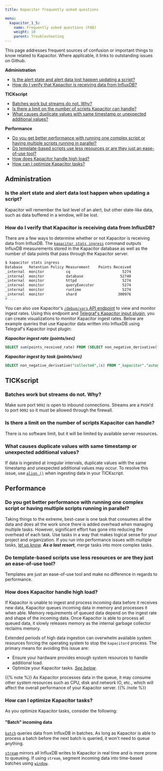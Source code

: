 ```yaml
---
title: Kapacitor frequently asked questions

menu:
  kapacitor_1_5:
    name: Frequently asked questions (FAQ)
    weight: 10
    parent: Troubleshooting
---
```


This page addresses frequent sources of confusion or important things to know related to Kapacitor.
Where applicable, it links to outstanding issues on Github.

**Administration**  

- [Is the alert state and alert data lost happen updating a script?](#is-the-alert-state-and-alert-data-lost-happen-when-updating-a-script)  
- [How do I verify that Kapacitor is receiving data from InfluxDB?](#how-do-i-verify-that-kapacitor-is-receiving-data-from-influxdb)

**TICKscript**  

- [Batches work but streams do not. Why?](#batches-work-but-streams-do-not-why)  
- [Is there a limit on the number of scripts Kapacitor can handle?](#is-there-a-limit-on-the-number-of-scripts-kapacitor-can-handle)
- [What causes duplicate values with same timestamp or unexpected additional values?](#what-causes-duplicate-values-with-same-timestamp-or-unexpected-additional-values)

**Performance**  

- [Do you get better performance with running one complex script or having multiple scripts running in parallel?](#do-you-get-better-performance-with-running-one-complex-script-or-having-multiple-scripts-running-in-parallel)  
- [Do template-based scripts use less resources or are they just an ease-of-use tool?](#do-template-based-scripts-use-less-resources-r-are-they-just-an-ease-of-use-tool)  
- [How does Kapacitor handle high load?](#how-does-kapacitor-handle-high-load)
- [How can I optimize Kapacitor tasks?](#how-can-i-optimize-kapacitor-tasks)

## Administration

### Is the alert state and alert data lost happen when updating a script?

Kapacitor will remember the last level of an alert, but other state-like data, such as data buffered in a window, will be lost.

### How do I verify that Kapacitor is receiving data from InfluxDB?

There are a few ways to determine whether or not Kapacitor is receiving data from InfluxDB.
The [`kapacitor stats ingress`](/kapacitor/v1.5/working/cli_client/#stats-ingress) command
outputs InfluxDB measurements stored in the Kapacitor database as well as the number
of data points that pass through the Kapacitor server.

```bash
$ kapacitor stats ingress
Database   Retention Policy Measurement    Points Received
_internal  monitor          cq                        5274
_internal  monitor          database                 52740
_internal  monitor          httpd                     5274
_internal  monitor          queryExecutor             5274
_internal  monitor          runtime                   5274
_internal  monitor          shard                   300976
# ...
```

You can also use Kapacitor's [`/debug/vars` API endpoint](/kapacitor/v1.5/working/api/#debug-vars-http-endpoint)
to view and monitor ingest rates.
Using this endpoint and [Telegraf's Kapacitor input plugin](https://github.com/influxdata/telegraf/tree/master/plugins/inputs/kapacitor),
you can create visualizations to monitor Kapacitor ingest rates.
Below are example queries that use Kapacitor data written into InfluxDB using
Telegraf's Kapacitor input plugin:

_**Kapacitor ingest rate (points/sec)**_
```sql
SELECT sum(points_received_rate) FROM (SELECT non_negative_derivative(first("points_received"),1s) as points_received_rate FROM "_kapacitor"."autogen"."ingress" WHERE time > :dashboardTime: GROUP BY "database", "retention_policy", "measurement", time(1m)) WHERE time > :dashboardTime: GROUP BY time(1m)
```

_**Kapacitor ingest by task (points/sec)**_
```sql
SELECT non_negative_derivative("collected",1s) FROM "_kapacitor"."autogen"."edges" WHERE time > now() - 15m AND ("parent"='stream' OR "parent"='batch') GROUP BY task
```

## TICKscript

### Batches work but streams do not. Why?

Make sure port `9092` is open to inbound connections.
Streams are a `PUSH`'d to port `9092` so it must be allowed through the firewall.

### Is there a limit on the number of scripts Kapacitor can handle?

There is no software limit, but it will be limited by available server resources.

### What causes duplicate values with same timestamp or unexpected additional values?

If data is ingested at irregular intervals, duplicate values with the same timestamp and unexpected additional values may occur. To resolve this issue, use [`align ()`](/kapacitor/v1.5/nodes/window_node/#align) when ingesting data in your TICKscript.

## Performance

### Do you get better performance with running one complex script or having multiple scripts running in parallel?

Taking things to the extreme, best-case is one task that consumes all the data and does all the work since there is added overhead when managing multiple tasks.
However, significant effort has gone into reducing the overhead of each task.
Use tasks in a way that makes logical sense for your project and organization.
If you run into performance issues with multiple tasks, [let us know](https://github.com/influxdata/kapacitor/issues/new).
_**As a last resort**_, merge tasks into more complex tasks.

### Do template-based scripts use less resources or are they just an ease-of-use tool?

Templates are just an ease-of-use tool and make no difference in regards to performance.

### How does Kapacitor handle high load?

If Kapacitor is unable to ingest and process incoming data before it receives new data,
Kapacitor queues incoming data in memory and processes it when able.
Memory requirements of queued data depend on the ingest rate and shape of the incoming data.
Once Kapacitor is able to process all queued data, it slowly releases memory
as the internal garbage collector reclaims memory.

Extended periods of high data ingestion can overwhelm available system resources
forcing the operating system to stop the `kapacitord` process.
The primary means for avoiding this issue are:

- Ensure your hardware provides enough system resources to handle additional load.
- Optimize your Kapacitor tasks. _[See below](#how-can-i-optimize-kapacitor-tasks)_.

{{% note %}}
As Kapacitor processes data in the queue, it may consume other system resources such as
CPU, disk and network IO, etc., which will affect the overall performance of your Kapacitor server.
{{% /note %}}

### How can I optimize Kapacitor tasks?

As you optimize Kapacitor tasks, consider the following:

#### "Batch" incoming data

[`batch`](/kapacitor/v1.5/nodes/batch_node/) queries data from InfluxDB in batches.
As long as Kapacitor is able to process a batch before the next batch is queried,
it won't need to queue anything.

[`stream`](/kapacitor/v1.5/nodes/stream_node/) mirrors all InfluxDB writes to
Kapacitor in real time and is more prone to queueing.
If using `stream`, segment incoming data into time-based batches using
[`window`](/kapacitor/v1.5/nodes/window_node/).
